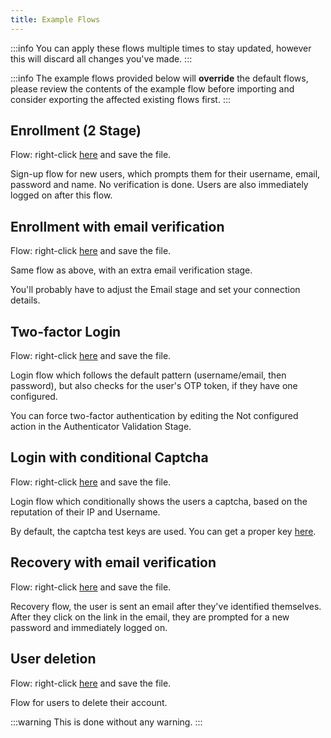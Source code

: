 ```yaml
---
title: Example Flows
---
```


:::info
You can apply these flows multiple times to stay updated, however this will discard all changes you've made.
:::

:::info
The example flows provided below will **override** the default flows, please review the contents of the example flow before importing and consider exporting the affected existing flows first.
:::

## Enrollment (2 Stage)

Flow: right-click [here](/blueprints/example/flows-enrollment-2-stage.yaml) and save the file.

Sign-up flow for new users, which prompts them for their username, email, password and name. No verification is done. Users are also immediately logged on after this flow.

## Enrollment with email verification

Flow: right-click [here](/blueprints/example/flows-enrollment-email-verification.yaml) and save the file.

Same flow as above, with an extra email verification stage.

You'll probably have to adjust the Email stage and set your connection details.

## Two-factor Login

Flow: right-click [here](/blueprints/example/flows-login-2fa.yaml) and save the file.

Login flow which follows the default pattern (username/email, then password), but also checks for the user's OTP token, if they have one configured.

You can force two-factor authentication by editing the Not configured action in the Authenticator Validation Stage.

## Login with conditional Captcha

Flow: right-click [here](/blueprints/example/flows-login-conditional-captcha.yaml) and save the file.

Login flow which conditionally shows the users a captcha, based on the reputation of their IP and Username.

By default, the captcha test keys are used. You can get a proper key [here](https://www.google.com/recaptcha/intro/v3.html).

## Recovery with email verification

Flow: right-click [here](/blueprints/example/flows-recovery-email-verification.yaml) and save the file.

Recovery flow, the user is sent an email after they've identified themselves. After they click on the link in the email, they are prompted for a new password and immediately logged on.

## User deletion

Flow: right-click [here](/blueprints/example/flows-unenrollment.yaml) and save the file.

Flow for users to delete their account.

:::warning
This is done without any warning.
:::
